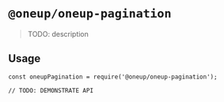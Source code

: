 # `@oneup/oneup-pagination`

> TODO: description

## Usage

```
const oneupPagination = require('@oneup/oneup-pagination');

// TODO: DEMONSTRATE API
```
